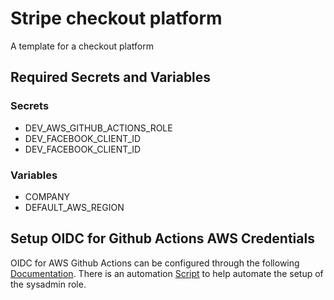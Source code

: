 # Stripe checkout platform

A template for a checkout platform

## Required Secrets and Variables

### Secrets

- DEV_AWS_GITHUB_ACTIONS_ROLE
- DEV_FACEBOOK_CLIENT_ID
- DEV_FACEBOOK_CLIENT_ID

### Variables

- COMPANY
- DEFAULT_AWS_REGION

## Setup OIDC for Github Actions AWS Credentials

OIDC for AWS Github Actions can be configured through the following [Documentation](https://mahendranp.medium.com/configure-github-openid-connect-oidc-provider-in-aws-b7af1bca97dd).
There is an automation [Script](scripts/setup_openid_connect.sh) to help automate the setup of the sysadmin role.

